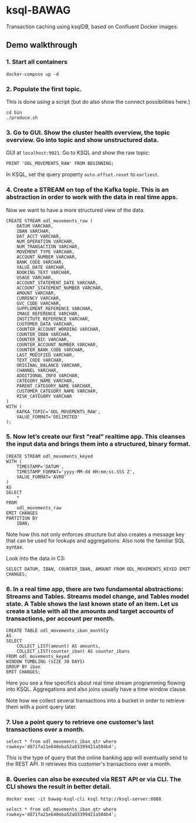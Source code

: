 # ksql-BAWAG

Transaction caching using ksqlDB, based on Confluent Docker images.

## Demo walkthrough

### 1. Start all containers

    docker-compose up -d

### 2. Populate the first topic. 

This is done using a script (but do also show the connect possibilities here.)

    cd bin
    ./produce.sh

### 3. Go to GUI. Show the cluster health overview, the topic overview. Go into topic and show unstructured data.

GUI at `localhost:9021`. Go to KSQL and show the raw topic:

    PRINT 'ODL_MOVEMENTS_RAW' FROM BEGINNING;
    
In KSQL, set the query property `auto.offset.reset` to `earliest`.

### 4. Create a STREAM on top of the Kafka topic. This is an abstraction in order to work with the data in real time apps.

Now we want to have a more structured view of the data.

    CREATE STREAM odl_movements_raw (
        DATUM VARCHAR,
        IBAN VARCHAR,
        DAT_ACCT VARCHAR,
        NUM_OPERATION VARCHAR,
        NUM_TRANSACTION VARCHAR,
        MOVEMENT_TYPE VARCHAR,
        ACCOUNT_NUMBER VARCHAR,
        BANK_CODE VARCHAR,
        VALUE_DATE VARCHAR,
        BOOKING_TEXT VARCHAR,
        USAGE VARCHAR,
        ACCOUNT_STATEMENT_DATE VARCHAR,
        ACCOUNT_STATEMENT_NUMBER VARCHAR,
        AMOUNT VARCHAR,
        CURRENCY VARCHAR,
        GVC_CODE VARCHAR,
        SUPPLEMENT_REFERENCE VARCHAR,
        IMAGE_REFERENCE VARCHAR,
        INSTITUTE_REFERENCE VARCHAR,
        CUSTOMER_DATA VARCHAR,
        COUNTER_ACCOUNT_WORDING VARCHAR,
        COUNTER_IBAN VARCHAR,
        COUNTER_BIC VARCHAR,
        COUNTER_ACCOUNT_NUMBER VARCHAR,
        COUNTER_BANK_CODE VARCHAR,
        LAST_MODIFIED VARCHAR,
        TEXT_CODE VARCHAR,
        ORIGINAL_BALANCE VARCHAR,
        CHANNEL VARCHAR,
        ADDITIONAL_INFO VARCHAR,
        CATEGORY_NAME VARCHAR,
        PARENT_CATEGORY_NAME VARCHAR,
        CUSTOMER_CATEGORY_NAME VARCHAR,
        RISK_CATEGORY VARCHAR
    )
    WITH (
        KAFKA_TOPIC='ODL_MOVEMENTS_RAW',
        VALUE_FORMAT='DELIMITED'
    );


### 5. Now let’s create our first “real” realtime app. This cleanses the input data and brings them into a structured, binary format.

    CREATE STREAM odl_movements_keyed
    WITH (
        TIMESTAMP='DATUM',
        TIMESTAMP_FORMAT='yyyy-MM-dd HH:mm:ss.SSS Z',
        VALUE_FORMAT='AVRO'
    ) 
    AS 
    SELECT
        *
    FROM
        odl_movements_raw
    EMIT CHANGES
    PARTITION BY
        IBAN;


Note how this not only enforces structure but also creates a message key that can be used for lookups and aggregations. Also note the familiar SQL syntax.

Look into the data in C3:

    SELECT DATUM, IBAN, COUNTER_IBAN, AMOUNT FROM ODL_MOVEMENTS_KEYED EMIT CHANGES;

### 6. In a real time app, there are two fundamental abstractions: Streams and Tables. Streams model change, and Tables model state. A Table shows the last known state of an item. Let us create a table with all the amounts and target accounts of transactions, per account per month.

    CREATE TABLE odl_movements_iban_monthly
    AS
    SELECT
        COLLECT_LIST(amount) AS amounts,
        COLLECT_LIST(counter_iban) AS counter_ibans
    FROM odl_movements_keyed
    WINDOW TUMBLING (SIZE 30 DAYS)
    GROUP BY iban
    EMIT CHANGES;

Here you see a few specifics about real time stream programming flowing into KSQL. Aggregations and also joins usually have a time window clause.

Note how we collect several transactions into a bucket in order to retrieve them with a point query later.

### 7. Use a point query to retrieve one customer’s last transactions over a month.

    select * from odl_movements_iban_qtr where rowkey='d871fa21e640eba52a03399421a504b4';
    
This is the type of query that the online banking app will eventually send to the REST API. It retrieves this customer's transactions over a month.

### 8. Queries can also be executed via REST API or via CLI. The CLI shows the result in better detail.

    docker exec -it bawag-ksql-cli ksql http://ksql-server:8088

    select * from odl_movements_iban_qtr where rowkey='d871fa21e640eba52a03399421a504b4';

